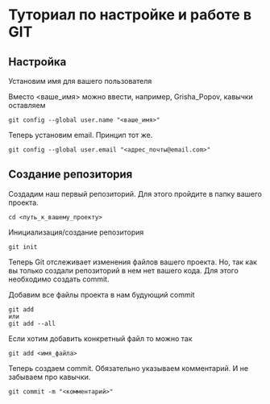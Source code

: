 # Туториал по настройке и работе в GIT

## Настройка

Установим имя для вашего пользователя

Вместо <ваше_имя> можно ввести, например, Grisha_Popov, 
кавычки оставляем

```
git config --global user.name "<ваше_имя>"
```
Теперь установим email. Принцип тот же.

```
git config --global user.email "<адрес_почты@email.com>"
```

## Создание репозитория

Создадим наш первый репозиторий. Для этого пройдите в папку вашего проекта.

```
cd <путь_к_вашему_проекту>
```
Инициализация/создание репозитория

~~~
git init
~~~

Теперь Git отслеживает изменения файлов вашего проекта. Но, так как вы только создали репозиторий в нем нет вашего кода. Для этого необходимо создать commit.

Добавим все файлы проекта в нам будующий commit

~~~
git add
или
git add --all
~~~

Если хотим добавить конкретный файл то можно так

~~~
git add <имя_файла> 
~~~

Теперь создаем commit. Обязательно указываем комментарий.
И не забываем про кавычки.

~~~
git commit -m "<комментарий>"
~~~
